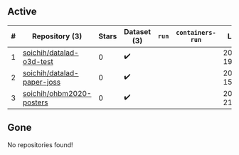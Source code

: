 ## Active
| # | Repository (3) | Stars | Dataset (3) | `run` | `containers-run` | Last Modified |
| --- | --- | --- | --- | --- | --- | --- |
| 1 | [soichih/datalad-o3d-test](https://github.com/soichih/datalad-o3d-test) | 0 | :heavy_check_mark: |  |  | 2019-06-04 19:58:31+00:00 |
| 2 | [soichih/datalad-paper-joss](https://github.com/soichih/datalad-paper-joss) | 0 | :heavy_check_mark: |  |  | 2021-04-13 15:23:11+00:00 |
| 3 | [soichih/ohbm2020-posters](https://github.com/soichih/ohbm2020-posters) | 0 | :heavy_check_mark: |  |  | 2020-07-05 21:11:30+00:00 |

## Gone
No repositories found!
